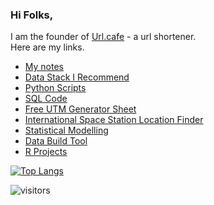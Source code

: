 ### Hi Folks, 

I am the founder of [Url.cafe](https://url.cafe) - a url shortener.<br>
Here are my links.

* [My notes](https://github.com/cdevairakkam7/notes/blob/main/README.md)
* [Data Stack I Recommend](https://github.com/cdevairakkam7/Tech-Stack)
* [Python Scripts](https://github.com/cdevairakkam7/Python-Projects/blob/master/README.md)
* [SQL Code](https://github.com/cdevairakkam7/SQL-Queries)
* [Free UTM Generator Sheet](https://docs.google.com/spreadsheets/d/1kUJzMvDBG4jyX76i-TPW8vmo34EVjNyC9LPGdoeyJac/edit#gid=0)
* [International Space Station Location Finder](https://github.com/cdevairakkam7/iss_location_now)
* [Statistical Modelling](https://github.com/cdevairakkam7/Statistical-Modelling-)
* [Data Build Tool](https://github.com/cdevairakkam7/data_build_tool)
* [R Projects](https://github.com/cdevairakkam7/R-Projects)










[![Top Langs](https://github-readme-stats.vercel.app/api/top-langs/?username=cdevairakkam7&layout=compact)](https://github.com/devairakkam7/github-readme-stats)



![visitors](https://visitor-badge.laobi.icu/badge?page_id=cdevairakkam7.cdevairakkam7)
